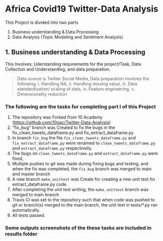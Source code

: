 # Africa Covid19 Twitter-Data Analysis

This Project is divided into two parts
1. Business understanding & Data Processing
2. Data Analysis (Topic Modeling and Sentiment Analysis)

## 1. Business understanding & Data Processing
This Involves; Uderstanding requirements for the project/Task, Data Collection and Understanding, and data preparation.
> Data source is Twitter Social Media,
> Data preparation involves the following; i. Handling NA, ii. Handling missing value, iii. Data standardization/ scaling of data, iv. Feature engineering, v. Dimensionality reduction

### The following are the tasks for completing part I of this Project

1. The repository was Forked from 10 Academy (https://github.com/10xac/Twitter-Data-Analysis)
2. “fix_bug” branch was Created to fix the bugs in the fix_clean_tweets_dataframe.py and fix_extract_dataframe.py 
3. In branch `fix_bug` the file `fix_clean_tweets_dataframe.py` and `fix_extract_dataframe.py` were renamed to `clean_tweets_dataframe.py` and `extract_dataframe.py` respectivelly.
4. The bugs on `clean_tweets_dataframe.py` and `extract_dataframe.py` were fixed,
5. Multiple pushes to git was made during fixing bugs and testing, and when the fix was completed, the `fix_bug` branch was merged  to main and master branch
6. A new branch `make_unittest` was Create for creating a new unit test for extract_dataframe.py code.
7. After completing the unit test writing, the `make_unittest` branch was merged to main branch
8. Travis CI was set to the repository such that when code was pushed to git or branch(s) merged to the main branch, the unit test in tests/*.py ran automatically. 
9. All tests passed.

### Some outputs screenshots of the these tasks are included in results folder
